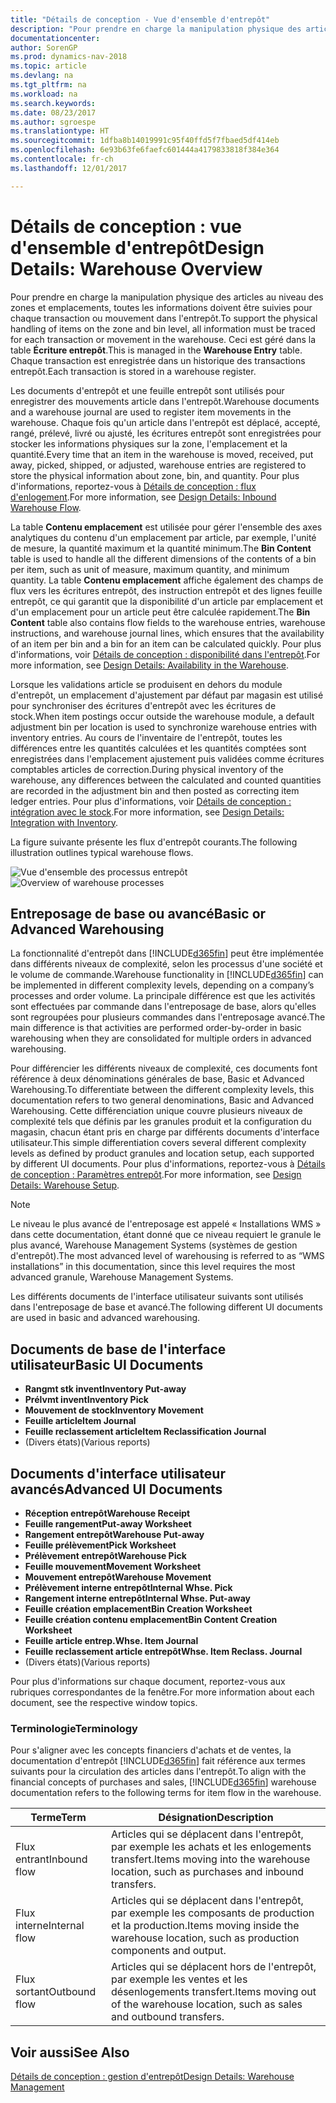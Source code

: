 ```yaml
---
title: "Détails de conception - Vue d'ensemble d'entrepôt"
description: "Pour prendre en charge la manipulation physique des articles au niveau des zones et emplacements, toutes les informations doivent être suivies pour chaque transaction ou mouvement dans l'entrepôt. Ceci est géré dans la table **Écriture entrepôt**. Chaque transaction est enregistrée dans un historique des transactions entrepôt."
documentationcenter: 
author: SorenGP
ms.prod: dynamics-nav-2018
ms.topic: article
ms.devlang: na
ms.tgt_pltfrm: na
ms.workload: na
ms.search.keywords: 
ms.date: 08/23/2017
ms.author: sgroespe
ms.translationtype: HT
ms.sourcegitcommit: 1dfba8b14019991c95f40ffd5f7fbaed5df414eb
ms.openlocfilehash: 6e93b63fe6faefc601444a4179833818f384e364
ms.contentlocale: fr-ch
ms.lasthandoff: 12/01/2017

---
```

# <a name="design-details-warehouse-overview"></a><span data-ttu-id="1ca43-105">Détails de conception : vue d'ensemble d'entrepôt</span><span class="sxs-lookup"><span data-stu-id="1ca43-105">Design Details: Warehouse Overview</span></span>
<span data-ttu-id="1ca43-106">Pour prendre en charge la manipulation physique des articles au niveau des zones et emplacements, toutes les informations doivent être suivies pour chaque transaction ou mouvement dans l'entrepôt.</span><span class="sxs-lookup"><span data-stu-id="1ca43-106">To support the physical handling of items on the zone and bin level, all information must be traced for each transaction or movement in the warehouse.</span></span> <span data-ttu-id="1ca43-107">Ceci est géré dans la table **Écriture entrepôt**.</span><span class="sxs-lookup"><span data-stu-id="1ca43-107">This is managed in the **Warehouse Entry** table.</span></span> <span data-ttu-id="1ca43-108">Chaque transaction est enregistrée dans un historique des transactions entrepôt.</span><span class="sxs-lookup"><span data-stu-id="1ca43-108">Each transaction is stored in a warehouse register.</span></span>  

<span data-ttu-id="1ca43-109">Les documents d'entrepôt et une feuille entrepôt sont utilisés pour enregistrer des mouvements article dans l'entrepôt.</span><span class="sxs-lookup"><span data-stu-id="1ca43-109">Warehouse documents and a warehouse journal are used to register item movements in the warehouse.</span></span> <span data-ttu-id="1ca43-110">Chaque fois qu'un article dans l'entrepôt est déplacé, accepté, rangé, prélevé, livré ou ajusté, les écritures entrepôt sont enregistrées pour stocker les informations physiques sur la zone, l'emplacement et la quantité.</span><span class="sxs-lookup"><span data-stu-id="1ca43-110">Every time that an item in the warehouse is moved, received, put away, picked, shipped, or adjusted, warehouse entries are registered to store the physical information about zone, bin, and quantity.</span></span> <span data-ttu-id="1ca43-111">Pour plus d'informations, reportez-vous à [Détails de conception : flux d'enlogement](design-details-outbound-warehouse-flow.md).</span><span class="sxs-lookup"><span data-stu-id="1ca43-111">For more information, see [Design Details: Inbound Warehouse Flow](design-details-outbound-warehouse-flow.md).</span></span>  

<span data-ttu-id="1ca43-112">La table **Contenu emplacement** est utilisée pour gérer l'ensemble des axes analytiques du contenu d'un emplacement par article, par exemple, l'unité de mesure, la quantité maximum et la quantité minimum.</span><span class="sxs-lookup"><span data-stu-id="1ca43-112">The **Bin Content** table is used to handle all the different dimensions of the contents of a bin per item, such as unit of measure, maximum quantity, and minimum quantity.</span></span> <span data-ttu-id="1ca43-113">La table **Contenu emplacement** affiche également des champs de flux vers les écritures entrepôt, des instruction entrepôt et des lignes feuille entrepôt, ce qui garantit que la disponibilité d'un article par emplacement et d'un emplacement pour un article peut être calculée rapidement.</span><span class="sxs-lookup"><span data-stu-id="1ca43-113">The **Bin Content** table also contains flow fields to the warehouse entries, warehouse instructions, and warehouse journal lines, which ensures that the availability of an item per bin and a bin for an item can be calculated quickly.</span></span> <span data-ttu-id="1ca43-114">Pour plus d'informations, voir [Détails de conception : disponibilité dans l'entrepôt](design-details-availability-in-the-warehouse.md).</span><span class="sxs-lookup"><span data-stu-id="1ca43-114">For more information, see [Design Details: Availability in the Warehouse](design-details-availability-in-the-warehouse.md).</span></span>  

<span data-ttu-id="1ca43-115">Lorsque les validations article se produisent en dehors du module d'entrepôt, un emplacement d'ajustement par défaut par magasin est utilisé pour synchroniser des écritures d'entrepôt avec les écritures de stock.</span><span class="sxs-lookup"><span data-stu-id="1ca43-115">When item postings occur outside the warehouse module, a default adjustment bin per location is used to synchronize warehouse entries with inventory entries.</span></span> <span data-ttu-id="1ca43-116">Au cours de l'inventaire de l'entrepôt, toutes les différences entre les quantités calculées et les quantités comptées sont enregistrées dans l'emplacement ajustement puis validées comme écritures comptables articles de correction.</span><span class="sxs-lookup"><span data-stu-id="1ca43-116">During physical inventory of the warehouse, any differences between the calculated and counted quantities are recorded in the adjustment bin and then posted as correcting item ledger entries.</span></span> <span data-ttu-id="1ca43-117">Pour plus d'informations, voir [Détails de conception : intégration avec le stock](design-details-integration-with-inventory.md).</span><span class="sxs-lookup"><span data-stu-id="1ca43-117">For more information, see [Design Details: Integration with Inventory](design-details-integration-with-inventory.md).</span></span>  

<span data-ttu-id="1ca43-118">La figure suivante présente les flux d'entrepôt courants.</span><span class="sxs-lookup"><span data-stu-id="1ca43-118">The following illustration outlines typical warehouse flows.</span></span>  

<span data-ttu-id="1ca43-119">![Vue d'ensemble des processus entrepôt](media/design_details_warehouse_management_overview.png "design_details_warehouse_management_overview")</span><span class="sxs-lookup"><span data-stu-id="1ca43-119">![Overview of warehouse processes](media/design_details_warehouse_management_overview.png "design_details_warehouse_management_overview")</span></span>  

## <a name="basic-or-advanced-warehousing"></a><span data-ttu-id="1ca43-120">Entreposage de base ou avancé</span><span class="sxs-lookup"><span data-stu-id="1ca43-120">Basic or Advanced Warehousing</span></span>  
<span data-ttu-id="1ca43-121">La fonctionnalité d'entrepôt dans [!INCLUDE[d365fin](includes/d365fin_md.md)] peut être implémentée dans différents niveaux de complexité, selon les processus d'une société et le volume de commande.</span><span class="sxs-lookup"><span data-stu-id="1ca43-121">Warehouse functionality in [!INCLUDE[d365fin](includes/d365fin_md.md)] can be implemented in different complexity levels, depending on a company’s processes and order volume.</span></span> <span data-ttu-id="1ca43-122">La principale différence est que les activités sont effectuées par commande dans l'entreposage de base, alors qu'elles sont regroupées pour plusieurs commandes dans l'entreposage avancé.</span><span class="sxs-lookup"><span data-stu-id="1ca43-122">The main difference is that activities are performed order-by-order in basic warehousing when they are consolidated for multiple orders in advanced warehousing.</span></span>  

 <span data-ttu-id="1ca43-123">Pour différencier les différents niveaux de complexité, ces documents font référence à deux dénominations générales de base, Basic et Advanced Warehousing.</span><span class="sxs-lookup"><span data-stu-id="1ca43-123">To differentiate between the different complexity levels, this documentation refers to two general denominations, Basic and Advanced Warehousing.</span></span> <span data-ttu-id="1ca43-124">Cette différenciation unique couvre plusieurs niveaux de complexité tels que définis par les granules produit et la configuration du magasin, chacun étant pris en charge par différents documents d'interface utilisateur.</span><span class="sxs-lookup"><span data-stu-id="1ca43-124">This simple differentiation covers several different complexity levels as defined by product granules and location setup, each supported by different UI documents.</span></span> <span data-ttu-id="1ca43-125">Pour plus d'informations, reportez\-vous à [Détails de conception : Paramètres entrepôt](design-details-warehouse-setup.md).</span><span class="sxs-lookup"><span data-stu-id="1ca43-125">For more information, see [Design Details: Warehouse Setup](design-details-warehouse-setup.md).</span></span>  

> [!NOTE]  
>  <span data-ttu-id="1ca43-126">Le niveau le plus avancé de l'entreposage est appelé « Installations WMS » dans cette documentation, étant donné que ce niveau requiert le granule le plus avancé, Warehouse Management Systems (systèmes de gestion d'entrepôt).</span><span class="sxs-lookup"><span data-stu-id="1ca43-126">The most advanced level of warehousing is referred to as “WMS installations” in this documentation, since this level requires the most advanced granule, Warehouse Management Systems.</span></span>  

 <span data-ttu-id="1ca43-127">Les différents documents de l'interface utilisateur suivants sont utilisés dans l'entreposage de base et avancé.</span><span class="sxs-lookup"><span data-stu-id="1ca43-127">The following different UI documents are used in basic and advanced warehousing.</span></span>  

## <a name="basic-ui-documents"></a><span data-ttu-id="1ca43-128">Documents de base de l'interface utilisateur</span><span class="sxs-lookup"><span data-stu-id="1ca43-128">Basic UI Documents</span></span>  

-   <span data-ttu-id="1ca43-129">**Rangmt stk invent**</span><span class="sxs-lookup"><span data-stu-id="1ca43-129">**Inventory Put-away**</span></span>  
-   <span data-ttu-id="1ca43-130">**Prélvmt invent**</span><span class="sxs-lookup"><span data-stu-id="1ca43-130">**Inventory Pick**</span></span>  
-   <span data-ttu-id="1ca43-131">**Mouvement de stock**</span><span class="sxs-lookup"><span data-stu-id="1ca43-131">**Inventory Movement**</span></span>  
-   <span data-ttu-id="1ca43-132">**Feuille article**</span><span class="sxs-lookup"><span data-stu-id="1ca43-132">**Item Journal**</span></span>  
-   <span data-ttu-id="1ca43-133">**Feuille reclassement article**</span><span class="sxs-lookup"><span data-stu-id="1ca43-133">**Item Reclassification Journal**</span></span>  
-   <span data-ttu-id="1ca43-134">(Divers états)</span><span class="sxs-lookup"><span data-stu-id="1ca43-134">(Various reports)</span></span>  

## <a name="advanced-ui-documents"></a><span data-ttu-id="1ca43-135">Documents d'interface utilisateur avancés</span><span class="sxs-lookup"><span data-stu-id="1ca43-135">Advanced UI Documents</span></span>  

-   <span data-ttu-id="1ca43-136">**Réception entrepôt**</span><span class="sxs-lookup"><span data-stu-id="1ca43-136">**Warehouse Receipt**</span></span>  
-   <span data-ttu-id="1ca43-137">**Feuille rangement**</span><span class="sxs-lookup"><span data-stu-id="1ca43-137">**Put-away Worksheet**</span></span>  
-   <span data-ttu-id="1ca43-138">**Rangement entrepôt**</span><span class="sxs-lookup"><span data-stu-id="1ca43-138">**Warehouse Put-away**</span></span>  
-   <span data-ttu-id="1ca43-139">**Feuille prélèvement**</span><span class="sxs-lookup"><span data-stu-id="1ca43-139">**Pick Worksheet**</span></span>  
-   <span data-ttu-id="1ca43-140">**Prélèvement entrepôt**</span><span class="sxs-lookup"><span data-stu-id="1ca43-140">**Warehouse Pick**</span></span>  
-   <span data-ttu-id="1ca43-141">**Feuille mouvement**</span><span class="sxs-lookup"><span data-stu-id="1ca43-141">**Movement Worksheet**</span></span>  
-   <span data-ttu-id="1ca43-142">**Mouvement entrepôt**</span><span class="sxs-lookup"><span data-stu-id="1ca43-142">**Warehouse Movement**</span></span>  
-   <span data-ttu-id="1ca43-143">**Prélèvement interne entrepôt**</span><span class="sxs-lookup"><span data-stu-id="1ca43-143">**Internal Whse. Pick**</span></span>  
-   <span data-ttu-id="1ca43-144">**Rangement interne entrepôt**</span><span class="sxs-lookup"><span data-stu-id="1ca43-144">**Internal Whse. Put-away**</span></span>  
-   <span data-ttu-id="1ca43-145">**Feuille création emplacement**</span><span class="sxs-lookup"><span data-stu-id="1ca43-145">**Bin Creation Worksheet**</span></span>  
-   <span data-ttu-id="1ca43-146">**Feuille création contenu emplacement**</span><span class="sxs-lookup"><span data-stu-id="1ca43-146">**Bin Content Creation Worksheet**</span></span>  
-   <span data-ttu-id="1ca43-147">**Feuille article entrep.**</span><span class="sxs-lookup"><span data-stu-id="1ca43-147">**Whse. Item Journal**</span></span>  
-   <span data-ttu-id="1ca43-148">**Feuille reclassement article entrepôt**</span><span class="sxs-lookup"><span data-stu-id="1ca43-148">**Whse. Item Reclass. Journal**</span></span>  
-   <span data-ttu-id="1ca43-149">(Divers états)</span><span class="sxs-lookup"><span data-stu-id="1ca43-149">(Various reports)</span></span>  

<span data-ttu-id="1ca43-150">Pour plus d'informations sur chaque document, reportez-vous aux rubriques correspondantes de la fenêtre.</span><span class="sxs-lookup"><span data-stu-id="1ca43-150">For more information about each document, see the respective window topics.</span></span>  

### <a name="terminology"></a><span data-ttu-id="1ca43-151">Terminologie</span><span class="sxs-lookup"><span data-stu-id="1ca43-151">Terminology</span></span>  
<span data-ttu-id="1ca43-152">Pour s'aligner avec les concepts financiers d'achats et de ventes, la documentation d'entrepôt [!INCLUDE[d365fin](includes/d365fin_md.md)] fait référence aux termes suivants pour la circulation des articles dans l'entrepôt.</span><span class="sxs-lookup"><span data-stu-id="1ca43-152">To align with the financial concepts of purchases and sales, [!INCLUDE[d365fin](includes/d365fin_md.md)] warehouse documentation refers to the following terms for item flow in the warehouse.</span></span>  

|<span data-ttu-id="1ca43-153">Terme</span><span class="sxs-lookup"><span data-stu-id="1ca43-153">Term</span></span>|<span data-ttu-id="1ca43-154">Désignation</span><span class="sxs-lookup"><span data-stu-id="1ca43-154">Description</span></span>|  
|----------|---------------------------------------|  
|<span data-ttu-id="1ca43-155">Flux entrant</span><span class="sxs-lookup"><span data-stu-id="1ca43-155">Inbound flow</span></span>|<span data-ttu-id="1ca43-156">Articles qui se déplacent dans l'entrepôt, par exemple les achats et les enlogements transfert.</span><span class="sxs-lookup"><span data-stu-id="1ca43-156">Items moving into the warehouse location, such as purchases and inbound transfers.</span></span>|  
|<span data-ttu-id="1ca43-157">Flux interne</span><span class="sxs-lookup"><span data-stu-id="1ca43-157">Internal flow</span></span>|<span data-ttu-id="1ca43-158">Articles qui se déplacent dans l'entrepôt, par exemple les composants de production et la production.</span><span class="sxs-lookup"><span data-stu-id="1ca43-158">Items moving inside the warehouse location, such as production components and output.</span></span>|  
|<span data-ttu-id="1ca43-159">Flux sortant</span><span class="sxs-lookup"><span data-stu-id="1ca43-159">Outbound flow</span></span>|<span data-ttu-id="1ca43-160">Articles qui se déplacent hors de l'entrepôt, par exemple les ventes et les désenlogements transfert.</span><span class="sxs-lookup"><span data-stu-id="1ca43-160">Items moving out of the warehouse location, such as sales and outbound transfers.</span></span>|  

## <a name="see-also"></a><span data-ttu-id="1ca43-161">Voir aussi</span><span class="sxs-lookup"><span data-stu-id="1ca43-161">See Also</span></span>  
 [<span data-ttu-id="1ca43-162">Détails de conception : gestion d'entrepôt</span><span class="sxs-lookup"><span data-stu-id="1ca43-162">Design Details: Warehouse Management</span></span>](design-details-warehouse-management.md)

